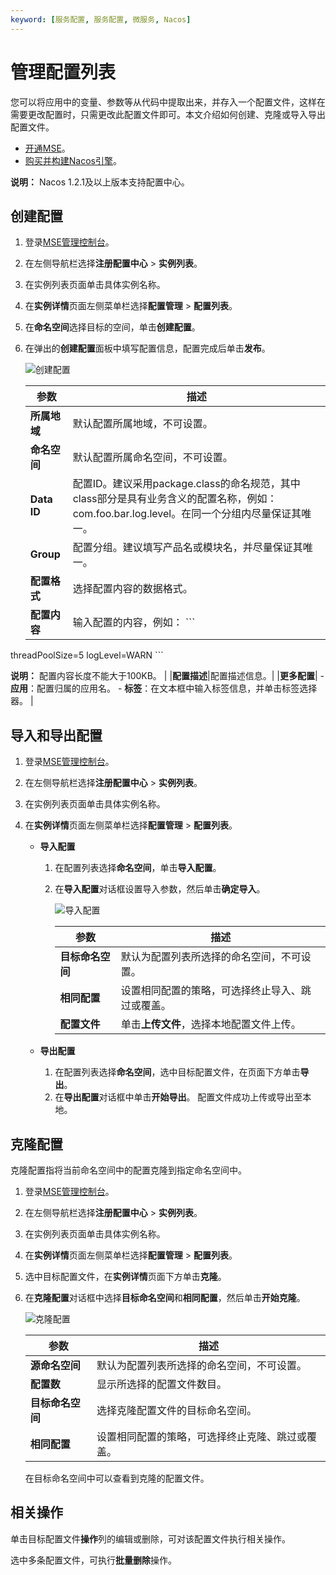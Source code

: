 ```yaml
---
keyword: [服务配置, 服务配置, 微服务, Nacos]
---
```


# 管理配置列表

您可以将应用中的变量、参数等从代码中提取出来，并存入一个配置文件，这样在需要更改配置时，只需更改此配置文件即可。本文介绍如何创建、克隆或导入导出配置文件。

-   [开通MSE](https://www.aliyun.com/product/mse)。
-   [购买并构建Nacos引擎](/cn.zh-CN/快速入门/微服务注册配置中心/购买并构建Nacos引擎.md)。

**说明：** Nacos 1.2.1及以上版本支持配置中心。

## 创建配置

1.  登录[MSE管理控制台](https://mse.console.aliyun.com)。

2.  在左侧导航栏选择**注册配置中心** \> **实例列表**。

3.  在实例列表页面单击具体实例名称。

4.  在**实例详情**页面左侧菜单栏选择**配置管理** \> **配置列表**。

5.  在**命名空间**选择目标的空间，单击**创建配置**。

6.  在弹出的**创建配置**面板中填写配置信息，配置完成后单击**发布**。

    ![创建配置](https://static-aliyun-doc.oss-accelerate.aliyuncs.com/assets/img/zh-CN/0002309951/p130267.png)

    |参数|描述|
    |--|--|
    |**所属地域**|默认配置所属地域，不可设置。|
    |**命名空间**|默认配置所属命名空间，不可设置。|
    |**Data ID**|配置ID。建议采用package.class的命名规范，其中class部分是具有业务含义的配置名称，例如：com.foo.bar.log.level。在同一个分组内尽量保证其唯一。|
    |**Group**|配置分组。建议填写产品名或模块名，并尽量保证其唯一。|
    |**配置格式**|选择配置内容的数据格式。|
    |**配置内容**|输入配置的内容，例如：     ```
threadPoolSize=5
logLevel=WARN
    ```

**说明：** 配置内容长度不能大于100KB。 |
    |**配置描述**|配置描述信息。|
    |**更多配置**|    -   **应用**：配置归属的应用名。
    -   **标签**：在文本框中输入标签信息，并单击标签选择器。 |


## 导入和导出配置

1.  登录[MSE管理控制台](https://mse.console.aliyun.com)。

2.  在左侧导航栏选择**注册配置中心** \> **实例列表**。

3.  在实例列表页面单击具体实例名称。

4.  在**实例详情**页面左侧菜单栏选择**配置管理** \> **配置列表**。

    -   **导入配置**
        1.  在配置列表选择**命名空间**，单击**导入配置**。
        2.  在**导入配置**对话框设置导入参数，然后单击**确定导入**。

            ![导入配置](https://static-aliyun-doc.oss-accelerate.aliyuncs.com/assets/img/zh-CN/1767461161/p232493.png)

            |参数|描述|
            |--|--|
            |**目标命名空间**|默认为配置列表所选择的命名空间，不可设置。|
            |**相同配置**|设置相同配置的策略，可选择终止导入、跳过或覆盖。|
            |**配置文件**|单击**上传文件**，选择本地配置文件上传。|

    -   **导出配置**
        1.  在配置列表选择**命名空间**，选中目标配置文件，在页面下方单击**导出**。
        2.  在**导出配置**对话框中单击**开始导出**。
    配置文件成功上传或导出至本地。


## 克隆配置

克隆配置指将当前命名空间中的配置克隆到指定命名空间中。

1.  登录[MSE管理控制台](https://mse.console.aliyun.com)。

2.  在左侧导航栏选择**注册配置中心** \> **实例列表**。

3.  在实例列表页面单击具体实例名称。

4.  在**实例详情**页面左侧菜单栏选择**配置管理** \> **配置列表**。

5.  选中目标配置文件，在**实例详情**页面下方单击**克隆**。

6.  在**克隆配置**对话框中选择**目标命名空间**和**相同配置**，然后单击**开始克隆**。

    ![克隆配置](https://static-aliyun-doc.oss-accelerate.aliyuncs.com/assets/img/zh-CN/1767461161/p232514.png)

    |参数|描述|
    |--|--|
    |**源命名空间**|默认为配置列表所选择的命名空间，不可设置。|
    |**配置数**|显示所选择的配置文件数目。|
    |**目标命名空间**|选择克隆配置文件的目标命名空间。|
    |**相同配置**|设置相同配置的策略，可选择终止克隆、跳过或覆盖。|

    在目标命名空间中可以查看到克隆的配置文件。


## 相关操作

单击目标配置文件**操作**列的编辑或删除，可对该配置文件执行相关操作。

选中多条配置文件，可执行**批量删除**操作。

